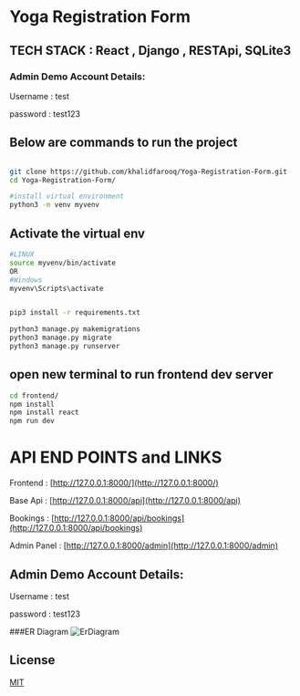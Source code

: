 # Yoga Registration Form

## TECH STACK : React , Django , RESTApi, SQLite3

### Admin Demo Account Details:
Username : test

password : test123

###

## Below are commands to run the project

```bash

git clone https://github.com/khalidfarooq/Yoga-Registration-Form.git
cd Yoga-Registration-Form/

#install virtual environment
python3 -m venv myvenv 
```

## Activate the virtual env
```bash 
#LINUX
source myvenv/bin/activate 
OR
#Windows
myvenv\Scripts\activate


pip3 install -r requirements.txt 
```


```bash
python3 manage.py makemigrations
python3 manage.py migrate
python3 manage.py runserver
```
## open new terminal to run frontend dev server
```bash
cd frontend/
npm install
npm install react
npm run dev
```
# API END POINTS and LINKS
Frontend : 
[http://127.0.0.1:8000/](http://127.0.0.1:8000/)

Base Api : [http://127.0.0.1:8000/api](http://127.0.0.1:8000/api)

Bookings : [http://127.0.0.1:8000/api/bookings](http://127.0.0.1:8000/api/bookings)

Admin Panel : [http://127.0.0.1:8000/admin](http://127.0.0.1:8000/admin)

## Admin Demo Account Details:
Username : test

password : test123


###ER Diagram
![ErDiagram](https://user-images.githubusercontent.com/47777912/141786889-35be2f9b-eae8-458f-b284-d3891ee5213b.jpeg)


## License
[MIT](https://choosealicense.com/licenses/mit/)
